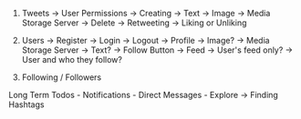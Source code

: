 1. Tweets
    -> User Permissions
        -> Creating
            -> Text
            -> Image -> Media Storage Server
        -> Delete
        -> Retweeting
        -> Liking or Unliking


2. Users
    -> Register
    -> Login
    -> Logout
    -> Profile
        -> Image? -> Media Storage Server
        -> Text?
        -> Follow Button 
    -> Feed
        -> User's feed only? 
        -> User and who they follow? 


    
3. Following / Followers

Long Term Todos
    - Notifications
    - Direct Messages
    - Explore -> Finding Hashtags